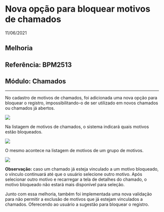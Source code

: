 # Nova opção para bloquear motivos de chamados
11/06/2021
## Melhoria
## Referência: BPM2513
## Módulo: Chamados
***

No cadastro de motivos de chamados, foi adicionada uma nova opção para bloquear o registro, impossibilitando-o de ser utilizado em novos chamados ou chamados já abertos.

![]([PATH_IMG]/BPM2513_nova_opcao_bloquear_motivo_chamado.png)

Na listagem de motivos de chamados, o sistema indicará quais motivos estão bloqueados.

![]([PATH_IMG]/BPM2513_indicativo_motivo_bloqueado_listagem.png)

O mesmo acontece na listagem de motivos de um grupo de motivos.

![]([PATH_IMG]/BPM2513_indicativo_motivo_bloqueado_grupo.png)

**Observação:** caso um chamado já esteja vinculado a um motivo bloqueado, o vínculo continuará até que o usuário selecione outro motivo. Após selecionar outro motivo e recarregar a tela de detalhes do chamado, o motivo bloqueado não estará mais disponível para seleção.

Junto com essa melhoria, também foi implementada uma nova validação para não permitir a exclusão de motivos que já estejam vinculados a chamados. Oferecendo ao usuário a sugestão para bloquear o registro.
